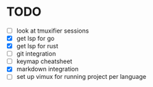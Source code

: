# TODO

- [ ] look at tmuxifier sessions
- [x] get lsp for go
- [x] get lsp for rust
- [ ] git integration
- [ ] keymap cheatsheet
- [x] markdown integration
- [ ] set up vimux for running project per language
